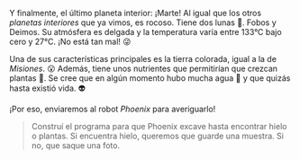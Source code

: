 Y finalmente, el último planeta interior: ¡Marte! Al igual que los otros _planetas interiores_ que ya vimos, es rocoso. Tiene dos lunas :crescent_moon:. Fobos y Deimos. Su atmósfera es delgada y la temperatura varía entre 133°C bajo cero y 27°C. ¡No está tan mal! :stuck_out_tongue_winking_eye:

Una de sus características principales es la tierra colorada, igual a la de _Misiones_. :open_mouth: Además, tiene unos nutrientes que permitirían que crezcan plantas :seedling:. Se cree que en algún momento hubo mucha agua :ocean: y que quizás hasta existió vida. :alien:

¡Por eso, enviaremos al robot _Phoenix_ para averiguarlo!

> Construí el programa para que Phoenix excave hasta encontrar hielo o plantas. Si encuentra hielo, queremos que guarde una muestra. Si no, que saque una foto.